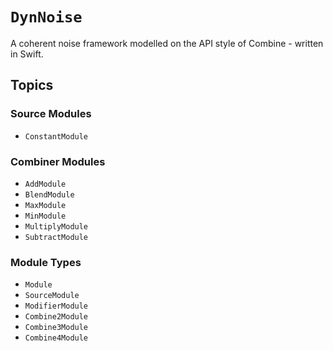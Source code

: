 # ``DynNoise``

A coherent noise framework modelled on the API style of Combine - written in Swift.

## Topics

### Source Modules
- ``ConstantModule``

### Combiner Modules
- ``AddModule``
- ``BlendModule``
- ``MaxModule``
- ``MinModule``
- ``MultiplyModule``
- ``SubtractModule``

### Module Types
- ``Module``
- ``SourceModule``
- ``ModifierModule``
- ``Combine2Module``
- ``Combine3Module``
- ``Combine4Module``
